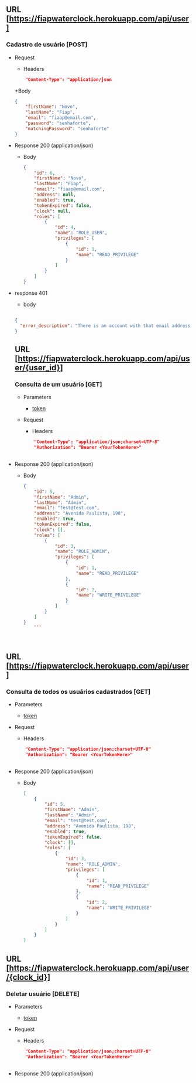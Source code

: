 ## URL  [https://fiapwaterclock.herokuapp.com/api/user]
### Cadastro de usuário [POST]


+ Request
    + Headers       
    ```json
        "Content-Type": "application/json
    ```
    +Body
     ```json
     {
         "firstName": "Novo",
         "lastName": "Fiap",
         "email": "fiaap@email.com",
         "password": "senhaforte",
         "matchingPassword": "senhaforte"
     }
    ```
+ Response 200 (application/json)
    + Body
        ```json
        {
            "id": 6,
            "firstName": "Novo",
            "lastName": "Fiap",
            "email": "fiaap@email.com",
            "address": null,
            "enabled": true,
            "tokenExpired": false,
            "clock": null,
            "roles": [
                {
                    "id": 4,
                    "name": "ROLE_USER",
                    "privileges": [
                        {
                            "id": 1,
                            "name": "READ_PRIVILEGE"
                        }
                    ]
                }
            ]
        }
        ```
+ response 401

    + body
    ```json
    
    {
      "error_description": "There is an account with that email address: fiaap@email.com"
    }
    ```
    
      
  ## URL  [https://fiapwaterclock.herokuapp.com/api/user/{user_id}]
  ### Consulta de um usuário [GET]
  
  + Parameters
      + [token](/docs/authentication.md)
  
  + Request
      + Headers       
      ```json
          "Content-Type": "application/json;charset=UTF-8"
          "Authorization": "Bearer <YourTokenHere>"
        
      ```
  
+ Response 200 (application/json)
  + Body
      ```json
      {
          "id": 5,
          "firstName": "Admin",
          "lastName": "Admin",
          "email": "test@test.com",
          "address": "Avenida Paulista, 198",
          "enabled": true,
          "tokenExpired": false,
          "clock": [],
          "roles": [
              {
                  "id": 3,
                  "name": "ROLE_ADMIN",
                  "privileges": [
                      {
                          "id": 1,
                          "name": "READ_PRIVILEGE"
                      },
                      {
                          "id": 2,
                          "name": "WRITE_PRIVILEGE"
                      }
                  ]
              }
          ]
      }
          ```
    
        
## URL  [https://fiapwaterclock.herokuapp.com/api/user]
### Consulta de todos os usuários cadastrados [GET]

+ Parameters
    + [token](/docs/authentication.md)

+ Request
    + Headers       
    ```json
        "Content-Type": "application/json;charset=UTF-8"
        "Authorization": "Bearer <YourTokenHere>"
      
    ```

+ Response 200 (application/json)
    + Body
        ```json
        [
            {
                "id": 5,
                "firstName": "Admin",
                "lastName": "Admin",
                "email": "test@test.com",
                "address": "Avenida Paulista, 198",
                "enabled": true,
                "tokenExpired": false,
                "clock": [],
                "roles": [
                    {
                        "id": 3,
                        "name": "ROLE_ADMIN",
                        "privileges": [
                            {
                                "id": 1,
                                "name": "READ_PRIVILEGE"
                            },
                            {
                                "id": 2,
                                "name": "WRITE_PRIVILEGE"
                            }
                        ]
                    }
                ]
            }
        ]
        ```
 ## URL  [https://fiapwaterclock.herokuapp.com/api/user/{clock_id}]
 ### Deletar usuário [DELETE]
 
 + Parameters
     + [token](/docs/authentication.md)
 
 + Request
     + Headers       
     ```json
         "Content-Type": "application/json;charset=UTF-8"
         "Authorization": "Bearer <YourTokenHere>"
       
     ```
 
 + Response 200 (application/json)



  